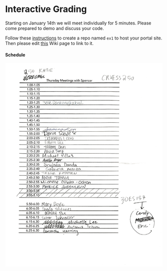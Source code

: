 Interactive Grading
===================

Starting on January 14th we will meet individually for 5 minutes. Please come prepared to demo and discuss your code.

Follow these [instructions](GitHubPages) to create a repo named `ex1` to host your portal site. Then please edit [this](Accounts) Wiki page to link to it.

#### Schedule

![GradingSchedule](images/GradingSchedule.png)
